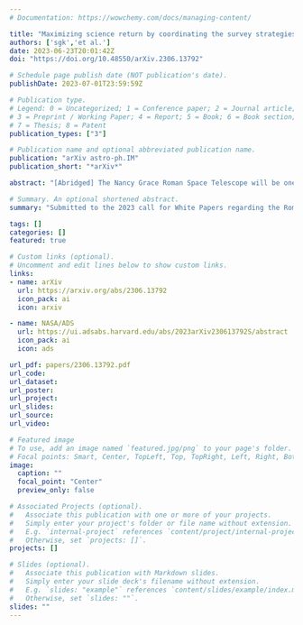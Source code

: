 ```yaml
---
# Documentation: https://wowchemy.com/docs/managing-content/

title: "Maximizing science return by coordinating the survey strategies of Roman with Rubin, and other major facilities"
authors: ['sgk','et al.']
date: 2023-06-23T20:01:42Z
doi: "https://doi.org/10.48550/arXiv.2306.13792"

# Schedule page publish date (NOT publication's date).
publishDate: 2023-07-01T23:59:59Z

# Publication type.
# Legend: 0 = Uncategorized; 1 = Conference paper; 2 = Journal article;
# 3 = Preprint / Working Paper; 4 = Report; 5 = Book; 6 = Book section;
# 7 = Thesis; 8 = Patent
publication_types: ["3"]

# Publication name and optional abbreviated publication name.
publication: "arXiv astro-ph.IM"
publication_short: "*arXiv*"

abstract: "[Abridged] The Nancy Grace Roman Space Telescope will be one of several flagship survey facilities operating over the next decade starting ∼2025. The deep near-IR imaging that Roman will deliver will be highly complementary to the capabilities of other survey telescopes that will operate contemporaneously, particularly those that can provide data at different wavelengths and messengers, or different time intervals. Combining data from multiple facilities can provide important astrophysical insights, provided the data acquisition is carefully scheduled, and careful plans are made for appropriate joint data analyses. In this White Paper, we discuss the broad range of science that would be enabled by coordinating Roman observations of the Galactic Bulge with those of the Vera C. Rubin Observatory. Specifically, we discuss how Roman's characterization of lensing events caused by exoplanets, stellar systems and stellar remnants can be enhanced by data from Rubin. The same data will also be highly advantageous for the determination of stellar properties, and for distinguishing exoplanetary transits. It will enable more accurate period-color-luminosity relationships to be measured for RR~Lyrae throughout the Milky Way Bulge and Bar, probing galactic structure and dynamics. But we stress that this is only a sample of the full potential and advocate for a more complete study to be made as a joint effort between these major projects. We note that we do not suggest any changes beyond the established Science Requirements for the RGBTDS, in terms of survey footprint or filter selection."

# Summary. An optional shortened abstract.
summary: "Submitted to the 2023 call for White Papers regarding the Roman Mission Core Community Surveys"

tags: []
categories: []
featured: true

# Custom links (optional).
# Uncomment and edit lines below to show custom links.
links:
- name: arXiv
  url: https://arxiv.org/abs/2306.13792
  icon_pack: ai
  icon: arxiv

- name: NASA/ADS
  url: https://ui.adsabs.harvard.edu/abs/2023arXiv230613792S/abstract
  icon_pack: ai
  icon: ads

url_pdf: papers/2306.13792.pdf
url_code:
url_dataset:
url_poster: 
url_project:
url_slides:
url_source:
url_video:

# Featured image
# To use, add an image named `featured.jpg/png` to your page's folder.
# Focal points: Smart, Center, TopLeft, Top, TopRight, Left, Right, BottomLeft, Bottom, BottomRight.
image:
  caption: ""
  focal_point: "Center"
  preview_only: false

# Associated Projects (optional).
#   Associate this publication with one or more of your projects.
#   Simply enter your project's folder or file name without extension.
#   E.g. `internal-project` references `content/project/internal-project/index.md`.
#   Otherwise, set `projects: []`.
projects: []

# Slides (optional).
#   Associate this publication with Markdown slides.
#   Simply enter your slide deck's filename without extension.
#   E.g. `slides: "example"` references `content/slides/example/index.md`.
#   Otherwise, set `slides: ""`.
slides: ""
---
```

